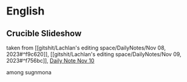 # English
## Crucible Slideshow
taken from [[gitshit/Lachlan's editing space/DailyNotes/Nov 08, 2023#^f9c620]], [[gitshit/Lachlan's editing space/DailyNotes/Nov 09, 2023#^f756bc]], [Daily Note Nov 10](gitshit/Lachlan's%20editing%20space/DailyNotes/Nov%2010,%202023.md#^3de9df)




among sugnmona